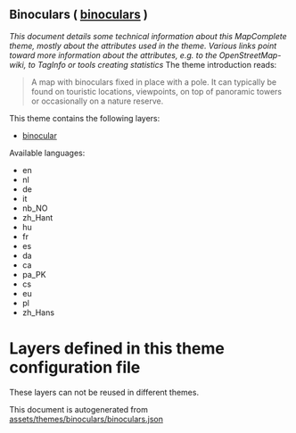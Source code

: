 [//]: # (WARNING: this file is automatically generated. Please find the sources at the bottom and edit those sources)

## Binoculars ( [binoculars](https://mapcomplete.org/binoculars) )
_This document details some technical information about this MapComplete theme, mostly about the attributes used in the theme. Various links point toward more information about the attributes, e.g. to the OpenStreetMap-wiki, to TagInfo or tools creating statistics_
The theme introduction reads:

> A map with binoculars fixed in place with a pole. It can typically be found on touristic locations, viewpoints, on top of panoramic towers or occasionally on a nature reserve.

This theme contains the following layers:


 - [binocular](../Layers/binocular.md)


Available languages:


 - en
 - nl
 - de
 - it
 - nb_NO
 - zh_Hant
 - hu
 - fr
 - es
 - da
 - ca
 - pa_PK
 - cs
 - eu
 - pl
 - zh_Hans


# Layers defined in this theme configuration file
These layers can not be reused in different themes.


This document is autogenerated from [assets/themes/binoculars/binoculars.json](https://github.com/pietervdvn/MapComplete/blob/develop/assets/themes/binoculars/binoculars.json)
